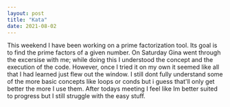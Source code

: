 ```yaml
--- 
layout: post
title: "Kata"
date: 2021-08-02
---
```


This weekend I have been working on a prime factorization tool. 
Its goal is to find the prime factors of a given number.
On Saturday Gina went through the excersise with me; while doing this I understood the concept and the execution of the code.
However, once I tried it on my own it seemed like all that I had learned just flew out the window. 
I still dont fully understand some of the more basic concepts like loops or conds but i guess that'll only get better the more I use them. 
After todays meeting I feel like Im better suited to progress but I still struggle with the easy stuff.